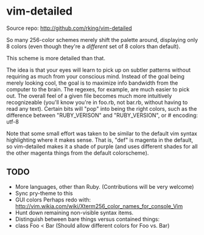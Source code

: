 vim-detailed
============

Source repo: http://github.com/rking/vim-detailed

So many 256-color schemes merely shift the palette around, displaying only 8
colors (even though they're a *different* set of 8 colors than default).

This scheme is more detailed than that.

The idea is that your eyes will learn to pick up on subtler patterns without
requiring as much from your conscious mind.  Instead of the goal being
merely looking cool, the goal is to maximize info bandwidth from the
computer to the brain. The regexes, for example, are much easier to pick
out. The overall feel of a given file becomes much more intuitively
recognizeable (you'll know you're in foo.rb, not bar.rb, without having to
read any text). Certain bits will "pop" into being the right colors, such as
the difference between "RUBY_VERISON" and "RUBY_VERSION", or # encoding: utf-8

Note that some small effort was taken to be similar to the default vim
syntax highlighting where it makes sense. That is, "def" is magenta in the
default, so vim-detailed makes it a shade of purple (and uses different
shades for all the other magenta things from the default colorscheme).

TODO
----

  - More languages, other than Ruby. (Contributions will be very welcome)
  - Sync pry-theme to this
  - GUI colors
    Perhaps redo with:
    http://vim.wikia.com/wiki/Xterm256_color_names_for_console_Vim
  - Hunt down remaining non-visible syntax items.
  - Distinguish between bare things versus contained things:
   -  class Foo < Bar (Should allow different colors for Foo vs. Bar)
